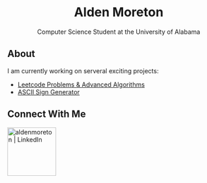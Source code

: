 <div align="center">
	<h1>Alden Moreton</h1>
	<p>Computer Science Student at the University of Alabama</p>
</div>

## About
<p>
	I am currently working on serveral exciting projects:
	<ul>
		<li><a href="https://gist.github.com/aldenmoreton">Leetcode Problems & Advanced Algorithms</a></li>
		<li><a href="https://github.com/aldenmoreton/ASCIISign">ASCII Sign Generator</a></li>
	</ul>
</p>

## Connect With Me
[linkedin]: https://linkedin.com/in/alden-moreton
[<img align="left" alt="aldenmoreton | LinkedIn" width="110px" src="https://img.shields.io/badge/linkedin-%230077B5.svg?style=for-the-badge&logo=linkedin&logoColor=white"/>][linkedin]
